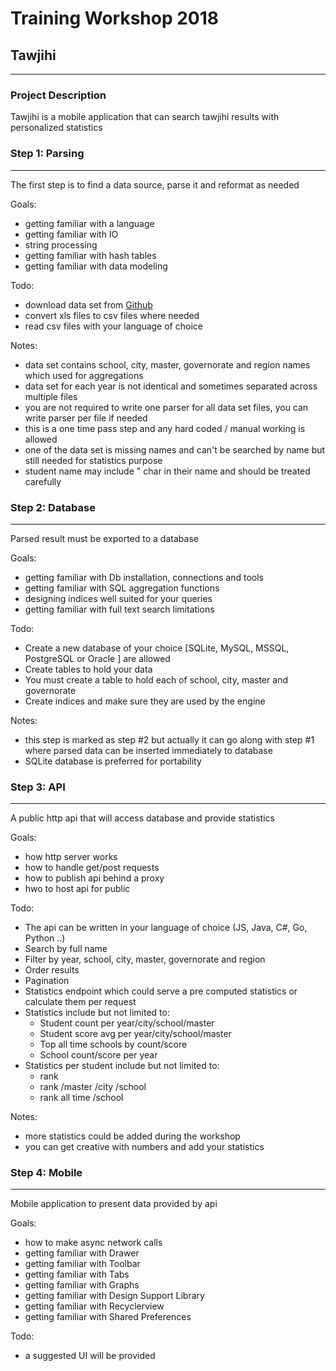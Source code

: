 # Training Workshop 2018 

## Tawjihi
---
### Project Description

Tawjihi is a mobile application that can search tawjihi results with personalized statistics

### Step 1: Parsing
---
The first step is to find a data source, parse it and reformat as needed

Goals:
- getting familiar with a language
- getting familiar with IO
- string processing 
- getting familiar with hash tables
- getting familiar with data modeling

Todo: 
- download data set from [Github](https://github.com/Yousefjb/tawjihi-plain-data)
- convert xls files to csv files where needed
- read csv files with your language of choice

Notes:
- data set contains school, city, master, governorate and region names which used for aggregations
- data set for each year is not identical and sometimes separated across multiple files
- you are not required to write one parser for all data set files, you can write parser per file if needed
- this is a one time pass step and any hard coded / manual working is allowed
- one of the data set is missing names and can't be searched by name but still needed for statistics purpose 
- student name may include " char in their name and should be treated carefully



### Step 2: Database
---
Parsed result must be exported to a database

Goals:
- getting familiar with Db installation, connections and tools
- getting familiar with SQL aggregation functions 
- designing indices well suited for your queries
- getting familiar with full text search limitations

Todo:
- Create a new database of your choice [SQLite, MySQL, MSSQL, PostgreSQL or Oracle ] are allowed
- Create tables to hold your data
- You must create a table to hold each of school, city, master and governorate 
- Create indices and make sure they are used by the engine

Notes:
- this step is marked as step #2 but actually it can go along with step #1 where parsed data can be inserted immediately to database 
- SQLite database is preferred for portability


### Step 3: API
---
A public http api that will access database and provide statistics

Goals:
- how http server works
- how to handle get/post requests
- how to publish api behind a proxy
- hwo to host api for public

Todo: 
- The api can be written in your language of choice (JS, Java, C#, Go, Python ..)
- Search by full name
- Filter by year, school, city, master, governorate and region
- Order results
- Pagination
- Statistics endpoint which could serve a pre computed statistics or calculate them per request
- Statistics include but not limited to: 
    - Student count per year/city/school/master
    - Student score avg per year/city/school/master
    - Top all time schools by count/score
    - School count/score per year
- Statistics per student include but not limited to:
    - rank
    - rank /master /city /school
    - rank all time /school

Notes:
- more statistics could be added during the workshop 
- you can get creative with numbers and add your statistics

### Step 4: Mobile
---
Mobile application to present data provided by api

Goals: 
- how to make async network calls
- getting familiar with Drawer
- getting familiar with Toolbar
- getting familiar with Tabs
- getting familiar with Graphs
- getting familiar with Design Support Library
- getting familiar with Recyclerview
- getting familiar with Shared Preferences

Todo: 
- a suggested UI will be provided 
